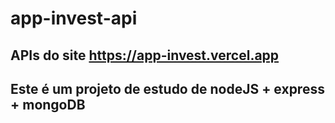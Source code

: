 # app-invest-api

## APIs do site https://app-invest.vercel.app

## Este é um projeto de estudo de nodeJS + express + mongoDB


